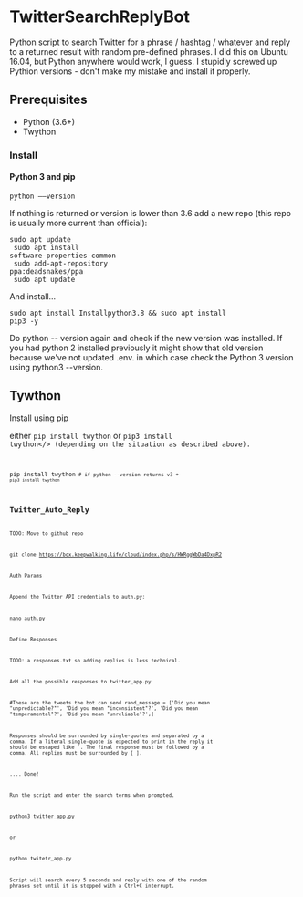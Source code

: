 #  TwitterSearchReplyBot

Python script to search Twitter for a phrase / hashtag / whatever and reply to a returned result with random pre-defined phrases. I did this on Ubuntu 16.04, but Python anywhere would work, I guess. I stupidly screwed up Pythion versions - don't make my mistake and install it properly.

## Prerequisites

- Python (3.6+)
- Twython </list>

### Install

#### Python 3 and pip

<code>python ––version</code>

If nothing is returned or version is lower than 3.6 add a new repo (this repo is usually more current than official):

<code>sudo apt update <br>
sudo apt install software-properties-common <br>
sudo add-apt-repository ppa:deadsnakes/ppa  <br>
sudo apt update</code>

And install...

<code>sudo apt install Installpython3.8 && sudo apt install pip3 -y</code>


Do python -- version again and check if the new version was installed. If you had python 2 installed previously it might show that old version because we've not updated .env. in which case check the Python 3 version using python3 --version.

## Tywthon

Install using pip

either <code>pip install twython</code> or <code>pip3 install twython</> (depending on the situation as described above).

<code>pip install twython<code>  # if python --version returns v3 +
  <code>pip3 install twython</code>


## Twitter_Auto_Reply

TODO: Move to github repo

git clone https://box.keepwalking.life/cloud/index.php/s/HWRggWbDa4DxpR2

Auth Params

Append the Twitter API credentials to auth.py:

nano auth.py


Define Responses

TODO: a responses.txt so adding replies is less technical.

Add all the possible responses to twitter_app.py

#These are the tweets the bot can send
rand_message = ['Did you mean "unpredictable?"', 'Did you mean "inconsistent"?', 'Did you mean "temperamental"?', 'Did you mean "unreliable"?',]


Responses should be surrounded by single-quotes and separated by a comma. If a literal single-quote is expected to print in the reply it should be escaped like \'. The final response must be followed by a comma. All replies must be surrounded by [ ].

.... Done!

Run the script and enter the search terms when prompted.

python3 twitter_app.py 


or

python twitetr_app.py


Script will search every 5 seconds and reply with one of the random phrases set until it is stopped with a Ctrl+C interrupt.
